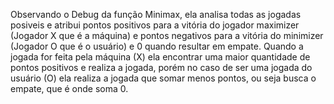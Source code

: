 Observando o Debug da função Minimax, ela analisa todas as jogadas posiveis e atribui pontos positivos para a vitória do jogador maximizer (Jogador X que é a máquina) e pontos negativos para a vitória do minimizer (Jogador O que é o usuário) e 0 quando resultar em empate. Quando a jogada for feita pela máquina (X) ela encontrar uma maior quantidade de pontos positivos e realiza a jogada, porém no caso de ser uma jogada do usuário (O) ela realiza a jogada que somar menos pontos, ou seja busca o empate, que é onde soma 0.
